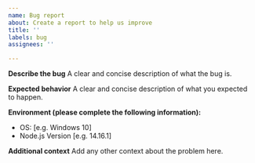 ```yaml
---
name: Bug report
about: Create a report to help us improve
title: ''
labels: bug
assignees: ''

---
```


**Describe the bug**
A clear and concise description of what the bug is.

**Expected behavior**
A clear and concise description of what you expected to happen.

**Environment (please complete the following information):**
 - OS: [e.g. Windows 10]
 - Node.js Version [e.g. 14.16.1]

**Additional context**
Add any other context about the problem here.
